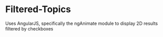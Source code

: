 # Filtered-Topics
Uses AngularJS, specifically the ngAnimate module to display 2D results filtered by checkboxes
